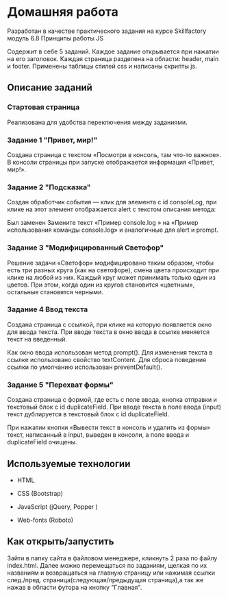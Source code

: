 # Домашняя работа

Разработан в качестве практического задания на курсе Skillfactory модуль 6.8 Принципы работы JS

Содержит в себе 5 заданий. Каждое задание открывается при нажатии на его заголовок.
Каждая страница разделена на области: header, main и footer.
Применены таблицы стилей css и написаны скрипты js.


## Описание заданий

### Стартовая страница

Реализована для удобства переключения между заданиями.

### Задание 1 "Привет, мир!"

Создана страница с текстом «Посмотри в консоль, там что-то важное». В консоли страницы при запуске отображается информация «Привет, мир!».

### Задание 2 "Подсказка"
Создан обработчик события — клик для элемента с id consoleLog, при клике на этот элемент отображается alert c текстом описания метода:

Был заменен Замените текст «Пример console.log » на «Пример использования команды console.log» и аналогичные для alert и prompt.


### Задание 3 "Модифицированный Светофор"
Решение задачи «Светофор» модифицировано таким образом, чтобы есть три разных круга (как на светофоре), смена цвета происходит при клике на любой из них. Каждый круг может принимать только один из цветов.
При этом, когда один из кругов становится «цветным», остальные становятся черными.

### Задание 4 Ввод текста
Создана страница с ссылкой, при клике на которую появляется окно для ввода текста. При вводе текста в окно ввода в ссылке меняется текст на введенный.

Как окно ввода использован метод prompt().
Для изменения текста в ссылке использовано свойство textContent.
Для сброса поведения ссылки по умолчанию использован preventDefault().

### Задание 5 "Перехват формы"
Создана страница с формой, где есть с поле ввода, кнопка отправки и текстовый блок с id duplicateField. При вводе текста в поле ввода (input) текст дублируется в текстовый блок с id duplicateField.

При нажатии кнопки «Вывести текст в консоль и удалить из формы» текст, написанный в input, выведен в консоли, а поле ввода и duplicateField очищены.

## Используемые технологии

* HTML

* CSS (Bootstrap)

* JavaScript (jQuery, Popper )

* Web-fonts (Roboto)

## Как открыть/запустить

Зайти в папку сайта в файловом менеджере, кликнуть 2 раза по файлу index.html.
Далее можно перемещаться по заданиям, щелкая по их названиям и возвращаться на главную страницу или нажимая ссылки след./пред. страница(следующая/предыдущая страница),а так же нажав в области футора на кнопку "Главная".